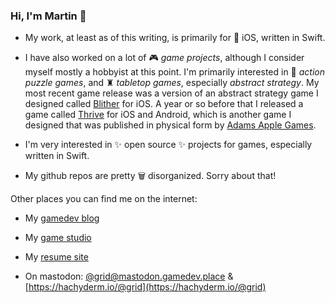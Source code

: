 ### Hi, I'm Martin 👋

- My work, at least as of this writing, is primarily for 📱 iOS, written in Swift.

- I have also worked on a lot of 🎮 _game projects_, although I consider myself mostly a hobbyist at this point. I'm primarily interested in 🧩 _action puzzle games_, and ♜ _tabletop games_, especially _abstract strategy_. My most recent game release was a version of an abstract strategy game I designed called [Blither](http://abstractpuzzle.com/blither/) for iOS. A year or so before that I released a game called [Thrive](http://abstractpuzzle.com/thrive/) for iOS and Android, which is another game I designed that was published in physical form by [Adams Apple Games](https://adamsapplegames.com/thrive/).

- I'm very interested in ✨ open source ✨ projects for games, especially written in Swift.

- My github repos are pretty 🗑️ disorganized. Sorry about that!

Other places you can find me on the internet:

- My [gamedev blog](http://chesstris.com)

- My [game studio](http://abstractpuzzle.com)

- My [resume site](http://martingrider.name)

- On mastodon: [@grid@mastodon.gamedev.place](https://mastodon.gamedev.place/@grid) & [https://hachyderm.io/@grid](https://hachyderm.io/@grid)
